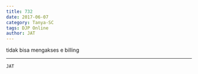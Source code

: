 ```yaml
---
title: 732
date: 2017-06-07
category: Tanya-SC
tags: DJP Online
author: JAT
---
```


tidak bisa mengakses e billing

---



`JAT`
